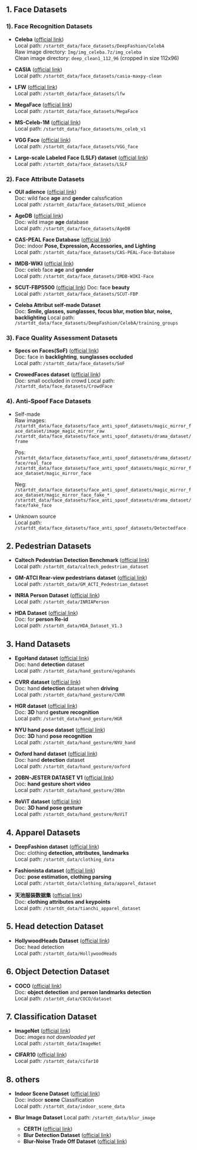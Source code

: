 ## 1. Face Datasets
### 1). Face Recognition Datasets
- **Celeba** ([official link](http://mmlab.ie.cuhk.edu.hk/projects/CelebA.html))<br>
  Local path: `/startdt_data/face_datasets/DeepFashion/CelebA` <br>
  Raw image directory: `Img/img_celeba.7z/img_celeba` <br>
  Clean image directory: `deep_clean1_112_96` (cropped in size 112x96)

- **CASIA** ([official link](http://www.cbsr.ia.ac.cn/english/CASIA-WebFace-Database.html)) <br>
  Local path: `/startdt_data/face_datasets/casia-maxpy-clean` <br>

- **LFW** ([official link](http://vis-www.cs.umass.edu/lfw/))<br>
  Local path: `/startdt_data/face_datasets/lfw`

- **MegaFace** ([official link](http://megaface.cs.washington.edu/)) <br>
  Local path: `/startdt_data/face_datasets/MegaFace`

- **MS-Celeb-1M** ([official link](https://www.microsoft.com/en-us/research/project/ms-celeb-1m-challenge-recognizing-one-million-celebrities-real-world/)) <br>
  Local path: `/startdt_data/face_datasets/ms_celeb_v1`

- **VGG Face** ([official link](http://www.robots.ox.ac.uk/~vgg/data/vgg_face/)) <br>
  Local path: `/startdt_data/face_datasets/VGG_face`

- **Large-scale Labeled Face (LSLF) dataset** ([official link](http://discovery.cs.wayne.edu/lab_website/index.php/lsdl/)) <br>
  Local path: `/startdt_data/face_datasets/LSLF`

### 2). Face Attribute Datasets
- **OUI adience** ([official link](https://www.openu.ac.il/home/hassner/Adience/data.html)) <br>
  Doc: wild face **age** and **gender** calssfication <br>
  Local path: `/startdt_data/face_datasets/OUI_adience`

- **AgeDB** ([official link](https://ibug.doc.ic.ac.uk/resources/agedb/)) <br>
  Doc: wild image **age** database <br>
  Local path: `/startdt_data/face_datasets/AgeDB`

- **CAS-PEAL Face Database** ([official link](http://www.jdl.ac.cn/peal/index.html)) <br>
  Doc: indoor **Pose, Expression, Accessories, and Lighting** <br>
  Local path: `/startdt_data/face_datasets/CAS-PEAL-Face-Database`

- **IMDB-WIKI** ([official link](http://www.jdl.ac.cn/peal/index.html)) <br>
  Doc: celeb face **age** and **gender** <br>
  Local path: `/startdt_data/face_datasets/IMDB-WIKI-Face`

- **SCUT-FBP5500** ([official link](https://github.com/HCIILAB/SCUT-FBP5500-Database-Release))
  Doc: face **beauty** <br>
  Local path: `/startdt_data/face_datasets/SCUT-FBP`

- **Celeba Attribut self-made Dataset** <br>
  Doc: **Smile, glasses, sunglasses, focus blur, motion blur, noise, backlighting**
  Local path: `/startdt_data/face_datasets/DeepFashion/CelebA/training_groups`

### 3). Face Quality Assessment Datasets
- **Specs on Faces(SoF)** ([official link](https://sites.google.com/view/sof-dataset)) <br>
  Doc: face in **backlighting**, **sunglasses occluded** <br>
  Local path: `/startdt_data/face_datasets/SoF`

- **CrowedFaces dataset** ([official link](http://discovery.cs.wayne.edu/lab_website/index.php/lsdl/)) <br>
  Doc: small occluded in crowd
  Local path: `/startdt_data/face_datasets/CrowdFace`

### 4). Anti-Spoof Face Datasets
  - Self-made <br>
    Raw images: <br> `/startdt_data/face_datasets/face_anti_spoof_datasets/magic_mirror_face_dataset/image_magic_mirror_raw` <br>
    `/startdt_data/face_datasets/face_anti_spoof_datasets/drama_dataset/frame` <br>

    Pos: <br>
    `/startdt_data/face_datasets/face_anti_spoof_datasets/drama_dataset/face/real_face` <br>
    `/startdt_data/face_datasets/face_anti_spoof_datasets/magic_mirror_face_dataset/magic_mirror_face`

    Neg: <br>
    `/startdt_data/face_datasets/face_anti_spoof_datasets/magic_mirror_face_dataset/magic_mirror_face_fake_*` <br>
    `/startdt_data/face_datasets/face_anti_spoof_datasets/drama_dataset/face/fake_face`

  - Unknown source <br>
    Local path: `/startdt_data/face_datasets/face_anti_spoof_datasets/Detectedface`

## 2. Pedestrian Datasets
- **Caltech Pedestrian Detection Benchmark** ([official link](http://www.vision.caltech.edu/Image_Datasets/CaltechPedestrians/)) <br>
  Local path: `/startdt_data/caltech_pedestrian_dataset`

- **GM-ATCI Rear-view pedestrians dataset** ([official link](https://sites.google.com/site/rearviewpeds1/))  <br>
  Local path: `/startdt_data/GM_ACTI_Pedestrian_dataset`

- **INRIA Person Dataset** ([official link](http://pascal.inrialpes.fr/data/human/)) <br>
  Local path: `/startdt_data/INRIAPerson`

- **HDA Dataset** ([official link](http://vislab.isr.ist.utl.pt/hda-dataset/)) <br>
  Doc: for **person Re-id** <br>
  Local path: `/startdt_data/HDA_Dataset_V1.3`

## 3. Hand Datasets
- **EgoHand dataset** ([official link](http://vision.soic.indiana.edu/projects/egohands/)) <br>
  Doc: hand **detection** dataset <br>
  Local path: `/startdt_data/hand_gesture/egohands`

- **CVRR dataset** ([official link](http://cvrr.ucsd.edu/vivachallenge/index.php/hands/hand-detection/)) <br>
  Doc: hand **detection** dataset when **driving** <br>
  Local path: `/startdt_data/hand_gesture/CVRR`

- **HGR dataset** ([official link](http://sun.aei.polsl.pl/~mkawulok/gestures/)) <br>
  Doc: **3D** hand **gesture recognition** <br>
  Local path: `/startdt_data/hand_gesture/HGR`

- **NYU hand pose dataset** ([official link](https://cims.nyu.edu/~tompson/NYU_Hand_Pose_Dataset.htm)) <br>
  Doc: **3D** hand **pose recognition** <br>
  Local path: `/startdt_data/hand_gesture/NYU_hand`

- **Oxford hand dataset** ([official link](http://www.robots.ox.ac.uk/~vgg/data/hands/)) <br>
  Doc: hand **detection** dataset <br>
  Local path: `/startdt_data/hand_gesture/oxford`

- **20BN-JESTER DATASET V1** ([official link](https://twentybn.com/datasets/jester/v1)) <br>
  Doc: **hand gesture short video** <br>
  Local path: `/startdt_data/hand_gesture/20bn`

- **RoViT dataset** ([official link](http://www.rovit.ua.es/dataset/mhpdataset/)) <br>
  Doc: **3D hand pose gesture** <br>
  Local path: `/startdt_data/hand_gesture/RoViT`

## 4. Apparel Datasets
- **DeepFashion dataset** ([official link](http://mmlab.ie.cuhk.edu.hk/projects/DeepFashion.html))<br>
  Doc: clothing **detection, attributes, landmarks** <br>
  Local path: `/startdt_data/clothing_data`

- **Fashionista dataset** ([official link](http://vision.is.tohoku.ac.jp/~kyamagu/research/clothing_parsing/)) <br>
  Doc: **pose estimation, clothing parsing** <br>
  Local path: `/startdt_data/clothing_data/apparel_dataset`

- **天池服装数据集** ([official link](https://tianchi.aliyun.com/competition/introduction.htm?spm=5176.100066.0.0.3ccbd780LGXBuA&raceId=231648)) <br>
  Doc: **clothing attributes and keypoints** <br>
  Local path: `/startdt_data/tianchi_apparel_dataset`

## 5. Head detection Dataset
- **HollywoodHeads Dataset** ([official link](http://www.di.ens.fr/willow/research/headdetection/)) <br>
  Doc: head detection <br>
  Local path: `/startdt_data/HollywoodHeads`

## 6. Object Detection Dataset
- **COCO** ([official link](http://cocodataset.org/)) <br>
  Doc: **object detection** and **person landmarks detection** <br>
  Local path: `/startdt_data/COCO/dataset`

## 7. Classification Dataset
- **ImageNet** ([official link](www.image-net.org)) <br>
  Doc: *images not downloaded yet* <br>
  Local path: `/startdt_data/ImageNet`

- **CIFAR10** ([official link](https://www.cs.toronto.edu/~kriz/cifar.html)) <br>
  Local path: `/startdt_data/cifar10`

## 8. others
- **Indoor Scene Dataset** ([official link](http://web.mit.edu/torralba/www/indoor.html)) <br>
  Doc: indoor **scene** Classification <br>
  Local path: `/startdt_data/indoor_scene_data`

- **Blur Image Dataset**
Local path: `/startdt_data/blur_image` <br>
  - **CERTH** ([official link](http://mklab.iti.gr/project/imageblur))
  - **Blur Detection Dataset** ([official link](http://www.cse.cuhk.edu.hk/leojia/projects/dblurdetect/dataset.html))
  - **Blur-Noise Trade Off Dataset** ([official link](http://home.deib.polimi.it/boracchi/Projects/BlurNoiseTradeOff_DataSet.html))
